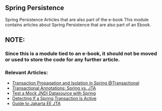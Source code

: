 ## Spring Persistence
Spring Persistence Articles that are also part of the e-book
This module contains articles about Spring Persistence that are also part of an Ebook.

## NOTE:
### Since this is a module tied to an e-book, it should not be moved or used to store the code for any further article.

### Relevant Articles: 
- [Transaction Propagation and Isolation in Spring @Transactional](https://www.baeldung.com/spring-transactional-propagation-isolation)
- [Transactional Annotations: Spring vs. JTA](https://www.baeldung.com/spring-vs-jta-transactional)
- [Test a Mock JNDI Datasource with Spring](https://www.baeldung.com/spring-mock-jndi-datasource)
- [Detecting If a Spring Transaction Is Active](https://www.baeldung.com/spring-transaction-active)
- [Guide to Jakarta EE JTA](https://www.baeldung.com/jee-jta)
